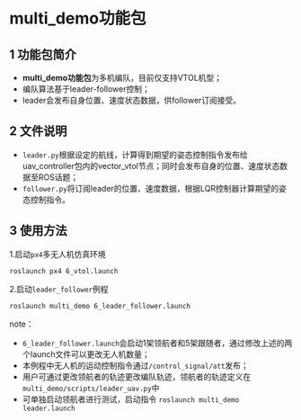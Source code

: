 # multi_demo功能包

## 1 功能包简介
- **multi_demo功能包**为多机编队，目前仅支持VTOL机型；
- 编队算法基于leader-follower控制； 
- leader会发布自身位置、速度状态数据，供follower订阅接受。


## 2 文件说明
- `leader.py`根据设定的航线，计算得到期望的姿态控制指令发布给uav_controller包内的vector_vtol节点；同时会发布自身的位置、速度状态数据至ROS话题；
- `follower.py`将订阅leader的位置、速度数据，根据LQR控制器计算期望的姿态控制指令。

## 3 使用方法
1.启动`px4`多无人机仿真环境
```shell
roslaunch px4 6_vtol.launch
```
2.启动`leader_follower`例程
```shell
roslaunch multi_demo 6_leader_follower.launch
```

note：  
- `6_leader_follower.launch`会启动1架领航者和5架跟随者，通过修改上述的两个launch文件可以更改无人机数量；  
- 本例程中无人机的运动控制指令通过`/control_signal/att`发布；  
- 用户可通过更改领航者的轨迹更改编队轨迹，领航者的轨迹定义在`multi_demo/scripts/leader_uav.py`中  
- 可单独启动领航者进行测试，启动指令 `roslaunch multi_demo leader.launch`